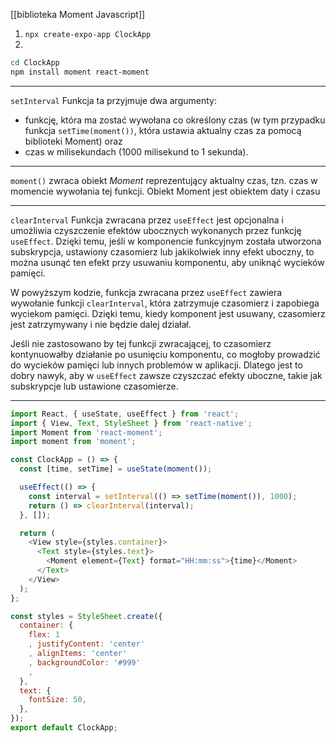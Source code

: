[[biblioteka Moment Javascript]]

1. `npx create-expo-app ClockApp`
2. 
```bash
cd ClockApp
npm install moment react-moment
```

---
`setInterval`
Funkcja ta przyjmuje dwa argumenty: 
 - funkcję, która ma zostać wywołana co określony czas (w tym przypadku funkcja `setTime(moment())`, która ustawia aktualny czas za pomocą biblioteki Moment) oraz
 - czas w milisekundach (1000 milisekund to 1 sekunda).

----
`moment()`
zwraca obiekt *Moment* reprezentujący aktualny czas, tzn. czas w momencie wywołania tej funkcji.
Obiekt Moment jest obiektem daty i czasu

---
`clearInterval`
Funkcja zwracana przez `useEffect` jest opcjonalna i umożliwia czyszczenie efektów ubocznych wykonanych przez funkcję `useEffect`. Dzięki temu, jeśli w komponencie funkcyjnym została utworzona subskrypcja, ustawiony czasomierz lub jakikolwiek inny efekt uboczny, to można usunąć ten efekt przy usuwaniu komponentu, aby uniknąć wycieków pamięci.

W powyższym kodzie, funkcja zwracana przez `useEffect` zawiera wywołanie funkcji `clearInterval`, która zatrzymuje czasomierz i zapobiega wyciekom pamięci. Dzięki temu, kiedy komponent jest usuwany, czasomierz jest zatrzymywany i nie będzie dalej działał.

Jeśli nie zastosowano by tej funkcji zwracającej, to czasomierz kontynuowałby działanie po usunięciu komponentu, co mogłoby prowadzić do wycieków pamięci lub innych problemów w aplikacji. Dlatego jest to dobry nawyk, aby w `useEffect` zawsze czyszczać efekty uboczne, takie jak subskrypcje lub ustawione czasomierze.

----

```jsx
import React, { useState, useEffect } from 'react';
import { View, Text, StyleSheet } from 'react-native';
import Moment from 'react-moment';
import moment from 'moment';

const ClockApp = () => {
  const [time, setTime] = useState(moment());

  useEffect(() => {
    const interval = setInterval(() => setTime(moment()), 1000);
    return () => clearInterval(interval);
  }, []);

  return (
    <View style={styles.container}>
      <Text style={styles.text}>
        <Moment element={Text} format="HH:mm:ss">{time}</Moment>
      </Text>
    </View>
  );
};

const styles = StyleSheet.create({
  container: {
    flex: 1
    , justifyContent: 'center'
    , alignItems: 'center'
    , backgroundColor: '#999'
    ,
  },
  text: {
    fontSize: 50,
  },
});
export default ClockApp;
```
